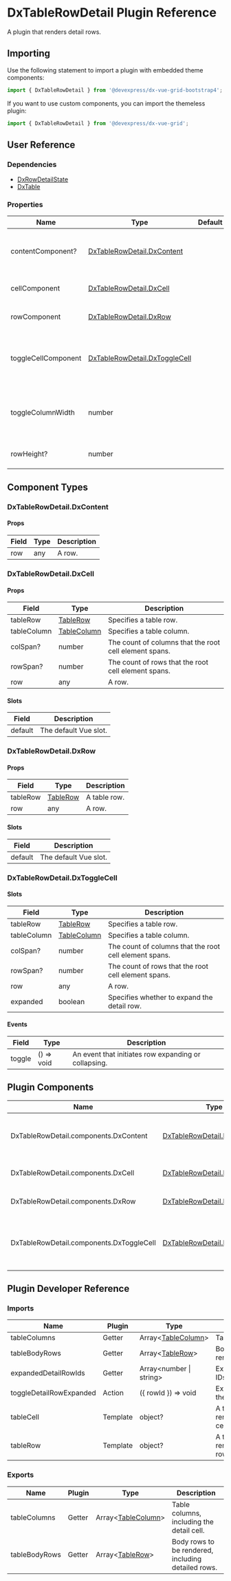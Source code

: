 # DxTableRowDetail Plugin Reference

A plugin that renders detail rows.

## Importing

Use the following statement to import a plugin with embedded theme components:

```js
import { DxTableRowDetail } from '@devexpress/dx-vue-grid-bootstrap4';
```

If you want to use custom components, you can import the themeless plugin:

```js
import { DxTableRowDetail } from '@devexpress/dx-vue-grid';
```

## User Reference

### Dependencies

- [DxRowDetailState](row-detail-state.md)
- [DxTable](table.md)

### Properties

Name | Type | Default | Description
-----|------|---------|------------
contentComponent? | [DxTableRowDetail.DxContent](#dxtablerowdetaildxcontent) | | A component that renders the detail row's content within the detail cell.
cellComponent | [DxTableRowDetail.DxCell](#dxtablerowdetaildxcell) | | A component that renders a detail cell.
rowComponent | [DxTableRowDetail.DxRow](#dxtablerowdetaildxrow) | | A component that renders a detail row.
toggleCellComponent | [DxTableRowDetail.DxToggleCell](#dxtablerowdetaildxtogglecell) | | A component that renders a cell containing the expand/collapse control.
toggleColumnWidth | number | | Specifies the width of the column containing expand/collapse controls.
rowHeight? | number | | Specifies the detail row height.

## Component Types

### DxTableRowDetail.DxContent

#### Props

Field | Type | Description
------|------|------------
row | any | A row.

### DxTableRowDetail.DxCell

#### Props

Field | Type | Description
------|------|------------
tableRow | [TableRow](table.md#tablerow) | Specifies a table row.
tableColumn | [TableColumn](table.md#tablecolumn) | Specifies a table column.
colSpan? | number | The count of columns that the root cell element spans.
rowSpan? | number | The count of rows that the root cell element spans.
row | any | A row.

#### Slots

Field | Description
------|------------
default | The default Vue slot.

### DxTableRowDetail.DxRow

#### Props

Field | Type | Description
------|------|------------
tableRow | [TableRow](#tablerow) | A table row.
row | any | A row.

#### Slots

Field | Description
------|------------
default | The default Vue slot.

### DxTableRowDetail.DxToggleCell

#### Slots

Field | Type | Description
------|------|------------
tableRow | [TableRow](table.md#tablerow) | Specifies a table row.
tableColumn | [TableColumn](table.md#tablecolumn) | Specifies a table column.
colSpan? | number | The count of columns that the root cell element spans.
rowSpan? | number | The count of rows that the root cell element spans.
row | any | A row.
expanded | boolean | Specifies whether to expand the detail row.

#### Events

Field | Type | Description
------|------|------------
toggle | () => void | An event that initiates row expanding or collapsing.

## Plugin Components

Name | Type | Description
-----|------------|------------
DxTableRowDetail.components.DxContent | [DxTableRowDetail.DxContent](#dxtablerowdetaildxcontent) | A component that renders the detail row's content within the detail cell.
DxTableRowDetail.components.DxCell | [DxTableRowDetail.DxCell](#dxtablerowdetaildxcell) | A component that renders a detail cell.
DxTableRowDetail.components.DxRow | [DxTableRowDetail.DxRow](#dxtablerowdetaildxrow) | A component that renders a detail row.
DxTableRowDetail.components.DxToggleCell | [DxTableRowDetail.DxToggleCell](#dxtablerowdetaildxtogglecell) | A component that renders a cell containing the expand/collapse control.

## Plugin Developer Reference

### Imports

Name | Plugin | Type | Description
-----|--------|------|------------
tableColumns | Getter | Array&lt;[TableColumn](table.md#tablecolumn)&gt; | Table columns.
tableBodyRows | Getter | Array&lt;[TableRow](table.md#tablerow)&gt; | Body rows to be rendered.
expandedDetailRowIds | Getter | Array&lt;number &#124; string&gt; | Expanded rows IDs.
toggleDetailRowExpanded | Action | ({ rowId }) => void | Expands/collapses the specified row.
tableCell | Template | object? | A template that renders a table cell.
tableRow | Template | object? | A template that renders a table row.

### Exports

Name | Plugin | Type | Description
-----|--------|------|------------
tableColumns | Getter | Array&lt;[TableColumn](table.md#tablecolumn)&gt; | Table columns, including the detail cell.
tableBodyRows | Getter | Array&lt;[TableRow](table.md#tablerow)&gt; | Body rows to be rendered, including detailed rows.
